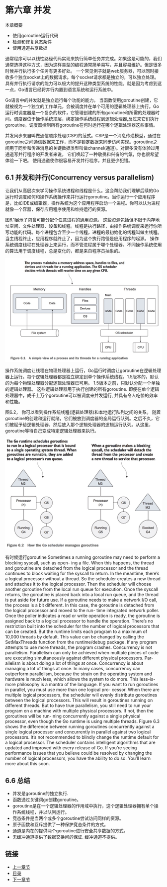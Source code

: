 第六章 并发
=============
本章概要
- 使用goroutine运行代码
- 检测和修复竞态条件
- 使用通道共享数据

通常程序可以以线性路径代码实现来执行简单任务并完成。如果这是可能的，我们通常选择这种方式，因为这样类型的编程通常简单易写，并且容易维护。但是很多时候并行执行多个任务有更多好处。 一个常见例子就是web服务器，可以同时接收多个独立socket上的数据请求。每个socket请求都是独立的，可以独立处理。具有并行执行请求的能力可以极大的提升这种类型系统的性能。就是因为考虑到这一点，Go语言已经将并行内置到语言系统和运行系统中。

Go语言中的并发就是独立运行每个功能的能力。 当函数使用goroutine创建，它就被视为一个独立的工作单元，会被调度并在单个可用的逻辑处理器上执行。Go运行时调度器是一个复杂的软件，它管理创建的所有goroutine和所需的处理器时间。调度器位于操作系统顶层，绑定操作系统线程到逻辑处理器,反过来它们执行goroutine。调度器控制所有goroutine在何时运行在哪个逻辑处理器这些事情。

并发同步来自叫做通信顺序处理(CSP)的范式。CSP是一个消息传递模型，通过在goroutine之间通信数据来工作，而不是锁定数据来同步访问实现。goroutine之间用于同步和传递消息的关键数据类型叫做channel(通道)。对很多没有体验过用通道写并行程序的开发者来说， 它们唤起了一种敬畏和兴奋的气氛，你也很希望体验一下吧。 使用通道使你很容易开发并行程序，并且更少犯错。

## 6.1 并发和并行(Concurrency versus parallelism)
让我们从高层次来学习操作系统进程和线程是什么。这会帮助我们理解后续的Go运行时调度如何和操作系统操作来并行运行goroutine。当你运行一个应用程序是，比如IDE或编辑器，操作系统为这个应用程序启动一个进程。你可以认为进程就像一个容器，保存应用程序使用和维持运行的资源。

图6.1展示了包含可能分配个任意进程的通用资源。 这些资源包括但不限于内存地址空间、文件处理器、设备和线程。线程是执行路径，由操作系统调度来运行你所写功能的代码。每个进程包含至少一个线程，进程的最初始化的线程叫做主线程。当主线程终止，应用程序就终止了，因为这个执行路径是应用程序的起源。 操作系统调度线程在处理器上来运行，而不管进程属于哪个处理器。不同操作系统使用的算法用于调度线程，总是变化的，都是来自程序员抽象的。

![](images/6.1.jpg)

操作系统调度让线程在物理处理器上运行，Go运行时调度让goroutine在逻辑处理器上运行。每个逻辑处理器都是独立绑定到单个操作系统线程。1.5版本的，默认的为每个物理处理器分配逻辑处理器已可用。 1.5版本之前，只默认分配一个单独的逻辑处理器。 这些逻辑处理器用于执行创建的所有goroutine. 即便在单个逻辑处理器中，成千上万个goroutine可以被调度来并发运行, 并具有令人吃惊的效率和性能。

图6.2， 你可以看到操作系统线程(逻辑处理器)和本地运行队列之间的关系。 随着goroutine的创建和运行就绪，它们被放到调度器的全局运行队列。之后不久，它们被赋予给逻辑处理器，然后放入那个逻辑处理器的逻辑运行队列。从这里，goroutine等待自己变成特定逻辑处理器来执行。

![](images/6.2.jpg)

有时候运行goroutine
Sometimes a running goroutine may need to perform a blocking syscall, such as open- ing a file. When this happens, the thread and goroutine are detached from the logical processor and the thread continues to block waiting for the syscall to return. In the meantime, there’s a logical processor without a thread. So the scheduler creates a new thread and attaches it to the logical processor. Then the scheduler will choose another goroutine from the local run queue for execution. Once the syscall returns, the goroutine is placed back into a local run queue, and the thread is put aside for future use.
If a goroutine needs to make a network I/O call, the process is a bit different. In this case, the goroutine is detached from the logical processor and moved to the run- time integrated network poller. Once the poller indicates a read or write operation is ready, the goroutine is assigned back to a logical processor to handle the operation. There’s no restriction built into the scheduler for the number of logical processors that can be created. But the runtime limits each program to a maximum of 10,000 threads by default. This value can be changed by calling the SetMaxThreads function from the runtime/debug package. If any program attempts to use more threads, the program crashes.
Concurrency is not parallelism. Parallelism can only be achieved when multiple pieces of code are executing simultaneously against different physical processors. Par- allelism is about doing a lot of things at once. Concurrency is about managing a lot of things at once. In many cases, concurrency can outperform parallelism, because the strain on the operating system and hardware is much less, which allows the system to do more. This less-is-more philosophy is a mantra of the language.
If you want to run goroutines in parallel, you must use more than one logical pro- cessor. When there are multiple logical processors, the scheduler will evenly distribute goroutines between the logical processors. This will result in goroutines running on different threads. But to have true parallelism, you still need to run your program on a machine with multiple physical processors. If not, then the goroutines will be run- ning concurrently against a single physical processor, even though the Go runtime is using multiple threads.
Figure 6.3 shows the difference between running goroutines concurrently against a single logical processor and concurrently in parallel against two logical processors. It’s not recommended to blindly change the runtime default for a logical processor. The scheduler contains intelligent algorithms that are updated and improved with every release of Go. If you’re seeing performance issues that you believe could be resolved by changing the number of logical processors, you have the ability to do so. You’ll learn more about this soon.
## 6.6 总结

- 并发是goroutine的独立执行.
- 函数通过关键词go创建goroutine。
- goroutine是在一个逻辑处理器的作用域中执行，这个逻辑处理器拥有单个操作系统线程，并以队列运行。
- 竞态条件是当两个或多个goroutine尝试访问同样的资源。
- 原子函数和互斥提供了一种保护竞态条件的方式。
- 通道是内在的提供两个goroutine进行安全共享数据的方式。
- 无缓冲通道提供了数据交换间的保证. 缓冲通道不提供。

## 链接

- [上一章节](5.1.md)
- [目录](../README.md)
- [下一章节](7.1.md)
